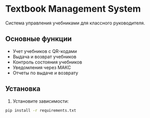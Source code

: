 # Textbook Management System

Система управления учебниками для классного руководителя.

## Основные функции

- Учет учебников с QR-кодами
- Выдача и возврат учебников
- Контроль состояния учебников
- Уведомления через МАКС
- Отчеты по выдаче и возврату

## Установка

1. Установите зависимости:
```bash
pip install -r requirements.txt